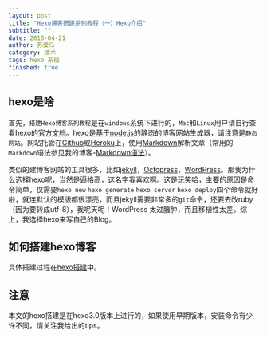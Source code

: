 ```yaml
---
layout: post
title: "Hexo博客搭建系列教程（一）Hexo介绍"
subtitle: ""
date: 2016-04-21
author: 苏爱马
category: 技术
tags: hexo 系统 
finished: true
---
```




## hexo是啥
首先，`搭建Hexo博客系列教程`是在`windows`系统下进行的，`Mac`和`Linux`用户请自行查看hexo的[官方文档](https://hexo.io/zh-cn/docs/)。hexo是基于[node.js](https://nodejs.org/en/)的静态的博客网站生成器，请注意是`静态网站`。网站托管在[Github](https://github.com/)或[Heroku](https://www.heroku.com/)上，使用[Markdown](http://daringfireball.net/projects/markdown/)解析文章（常用的`Markdown`语法参见我的博客-[Markdown语法](http://yaakovary.com/%E7%BC%96%E7%A8%8B/markdown.html)）。



类似的建博客网站的工具很多，比如[jekyll](http://jekyll.bootcss.com/)，[Octopress](http://octopress.org/)，[WordPress](https://cn.wordpress.org/)。那我为什么选择hexo呢，当然是逼格高，这名字我喜欢啊。这是玩笑哈，主要的原因是命令简单，仅需要`hexo new` `hexo generate`  `hexo server` `hexo deploy`四个命令就好啦，就连默认的模版都很漂亮，而且jekyll需要非常多的`git`命令，还要去改ruby（因为要转成utf-8），我呢天呢！WordPress 太过臃肿，而且移植性太差。综上，我选择hexo来写自己的Blog。

## 如何搭建hexo博客

具体搭建过程在[hexo搭建](http://52myx.cn/%E6%8A%80%E6%9C%AF/hexocreate.html)中。



## 注意

本文的hexo搭建是在hexo3.0版本上进行的，如果使用早期版本，安装命令有少许不同，请关注我给出的tips。


